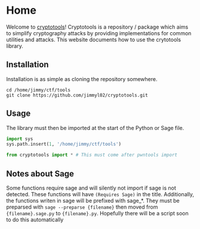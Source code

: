 # Home

Welcome to [cryptotools](https://github.com/jimmyl02/cryptotools)! Cryptotools is a repository / package which aims to simplify cryptography attacks by providing implementations for common utilities and attacks. This website documents how to use the crytotools library.

## Installation

Installation is as simple as cloning the repository somewhere.

```
cd /home/jimmy/ctf/tools
git clone https://github.com/jimmyl02/cryptotools.git
```

## Usage

The library must then be imported at the start of the Python or Sage file.

```python
import sys
sys.path.insert(1, '/home/jimmy/ctf/tools')

from cryptotools import * # This must come after pwntools import
```

## Notes about Sage

Some functions require sage and will silently not import if sage is not detected. These functions will have `(Requires Sage)` in the title. Additionally, the functions writen in sage will be prefixed with sage_*. They must be preparsed with `sage --preparse {filename}` then moved from `{filename}.sage.py` to `{filename}.py`. Hopefully there will be a script soon to do this automatically

